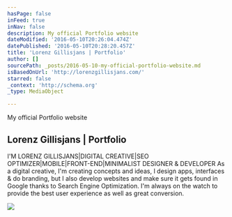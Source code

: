 ```yaml
---
hasPage: false
inFeed: true
inNav: false
description: My official Portfolio website
dateModified: '2016-05-10T20:26:04.474Z'
datePublished: '2016-05-10T20:28:20.457Z'
title: 'Lorenz Gillisjans | Portfolio'
author: []
sourcePath: _posts/2016-05-10-my-official-portfolio-website.md
isBasedOnUrl: 'http://lorenzgillisjans.com/'
starred: false
_context: 'http://schema.org'
_type: MediaObject

---
```

My official Portfolio website

<article style=""><h1>Lorenz Gillisjans | Portfolio</h1><p>I'M LORENZ GILLISJANS|DIGITAL CREATIVE|SEO OPTIMIZER|MOBILE|FRONT-END|MINIMALIST DESIGNER &amp; DEVELOPER As a digital creative, I'm creating concepts and ideas, I design apps, interfaces &amp; do branding, but I also develop websites and make sure it gets found in Google thanks to Search Engine Optimization. I'm always on the watch to provide the best user experience as well as great conversion.</p><img src="http://lorenzgillisjans.com/img/header_bg.jpg" /></article>